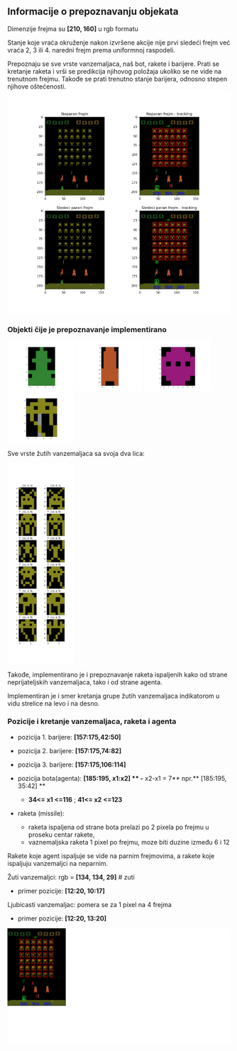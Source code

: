 ## Informacije o prepoznavanju objekata

Dimenzije frejma su **[210, 160]** u rgb formatu

Stanje koje vraća okruženje nakon izvršene akcije nije prvi sledeći frejm već vraća  2, 3 ili 4. naredni frejm prema uniformnoj raspodeli.

Prepoznaju se sve vrste vanzemaljaca, naš bot, rakete i barijere. Prati se kretanje raketa i vrši se predikcija njihovog položaja ukoliko se ne vide na trenutnom frejmu. Takođe se prati trenutno stanje barijera, odnosno stepen njihove oštećenosti. 
![Frejm](slike_objekata_png/object_tracking.png)

### Objekti čije je prepoznavanje implementirano
<img src="slike_objekata_png/bot.png" alt="drawing" style="width:150px;"/>

<img src="slike_objekata_png/barijera.png" name = "Barijera" alt="drawing" style="width:150px;"/>

<img src="slike_objekata_png/ljubicasti_vanzemaljac.png" alt="drawing" style="width:150px;"/>

<img src="slike_objekata_png/vanzemaljac_koji_puca.png" alt="drawing" style="width:150px;"/>

Sve vrste žutih vanzemaljaca sa svoja dva lica:

<img  src="slike_objekata_png/zuti_vanzemaljci.png" alt="drawing" style="width:150px;"/>

Takođe, implementirano je i prepoznavanje raketa ispaljenih kako od strane neprijateljskih vanzemaljaca, tako i od strane agenta.

Implementiran je i smer kretanja grupe žutih vanzemaljaca indikatorom u vidu strelice na levo i na desno.

### Pozicije i kretanje vanzemaljaca, raketa i agenta

- pozicija 1. barijere: **[157:175,42:50]**
- pozicija 2. barijere: **[157:175,74:82]**
- pozicija 3. barijere: **[157:175,106:114]**

- pozicija bota(agenta): **[185:195, x1:x2] **
	-** x2-x1 = 7** npr.** [185:195, 35:42]   **
	- **34<= x1 <=116** ;   **41<= x2 <=123**

- raketa (missile):   
	- raketa ispaljena od strane bota prelazi po 2 pixela po frejmu u proseku centar rakete,
	- vaznemaljska raketa  1 pixel po frejmu, 
	moze biti duzine između 6 i 12
	
Rakete koje agent ispaljuje se vide na parnim frejmovima, a rakete koje 
ispaljuju vanzemaljci na neparnim.

Žuti vanzemaljci:    rgb = **[134, 134,  29]** # zuti
- primer pozicije:    **[12:20, 10:17]**

Ljubicasti vanzemaljac:     pomera se za 1 pixel na 4 frejma
- primer pozicije: **[12:20, 13:20]**

[![Watch the video](slike_objekata_png/frejm.png)](video/video.mp4)